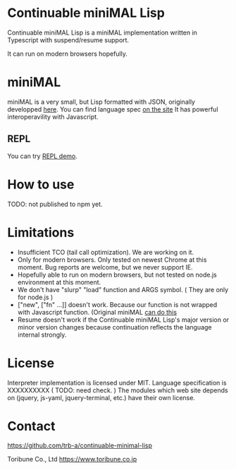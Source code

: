 Continuable miniMAL Lisp
==========

Continuable miniMAL Lisp is a miniMAL implementation written in Typescript with suspend/resume support.

It can run on modern browsers hopefully.

miniMAL
==========

miniMAL is a very small, but Lisp formatted with JSON,
originally developped [here](https://github.com/kanaka/miniMAL).
You can find language spec [on the site](http://kanaka.github.io/miniMAL)
It has powerful interoperavility with Javascript.

REPL
-----

You can try [REPL demo](https://trb-a.github.io/continuable-minimal-lisp/).

How to use
==========

TODO: not published to npm yet.


Limitations
==========
 - Insufficient TCO (tail call optimization). We are working on it.
 - Only for modern browsers. Only tested on newest Chrome at this moment.
   Bug reports are welcome, but we never support IE.
 - Hopefully able to run on modern browsers, but not tested on node.js environment at this moment.
 - We don't have "slurp" "load" function and ARGS symbol. ( They are only for node.js )
 - ["new", ["fn" ...]] doesn't work. Because our function is not wrapped with Javascript function. 
   (Original miniMAL [can do this](https://github.com/kanaka/miniMAL/blob/gh-pages/js/tests/stepA_miniMAL.json#L13")
 - Resume doesn't work if the Continuable miniMAL Lisp's major version or minor version changes 
   because continuation reflects the language internal strongly.

License
=======

Interpreter implementation is licensed under MIT. 
Language specification is XXXXXXXXXX ( TODO: need check. )
The modules which web site depends on (jquery, js-yaml, jquery-terminal, etc.) have their own license.

Contact
=======

https://github.com/trb-a/continuable-minimal-lisp

Toribune Co., Ltd
https://www.toribune.co.jp
